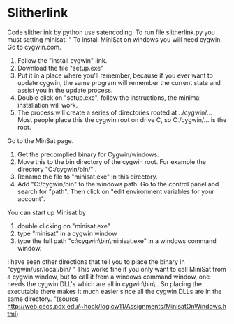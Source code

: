# Slitherlink
Code slitherlink by python use satencoding. To run file slitherlink.py you must setting minisat. 
"
To install MiniSat on windows you will need cygwin.
Go to cygwin.com.
1. Follow the "install cygwin" link.
2. Download the file "setup.exe"
3. Put it in a place where you'll remember, because if you ever want to update cygwin, the same program will remember the current state and assist you in the update process.
4. Double click on "setup.exe", follow the instructions, the minimal installation will work.
5. The process will create a series of directories rooted at ../cygwin/... Most people place this the cygwin root on drive C, so C:/cygwin/... is the root.

Go to the MinSat page.
1. Get the precomplied binary for Cygwin/windows.
2. Move this to the bin directory of the cygwin root. For example the directory "C:/cygwin/bin/" .
3. Rename the file to "minisat.exe" in this directory.
4. Add "C:/cygwin/bin" to the windows path. Go to the control panel and search for "path". Then click on "edit environment variables for your account".

You can start up Minisat by
1. double clicking on "minisat.exe"
2. type "minisat" in a cygwin window
3. type the full path "c:\cygwin\bin\minisat.exe" in a windows command window.

I have seen other directions that tell you to place the binary in "cygwin/usr/local/bin/ " This works fine if you only want to call MiniSat from a cygwin window, but to call it from a windows command window, one needs the cygwin DLL's which are all in cygwin\bin\ . So placing the executable there makes it much easier since all the cygwin DLLs are in the same directory.
"(source http://web.cecs.pdx.edu/~hook/logicw11/Assignments/MinisatOnWindows.html)
